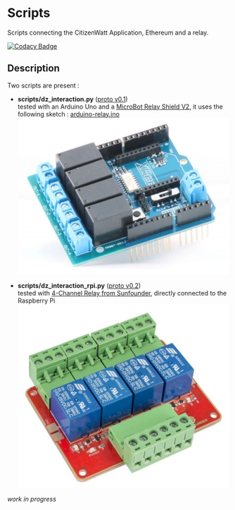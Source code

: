 # Scripts
Scripts connecting the CitizenWatt Application, Ethereum and a relay.

[![Codacy Badge](https://api.codacy.com/project/badge/Grade/5c7c3c3bf21a415eb19f2d69556c0612)](https://www.codacy.com/app/SamR1/Scripts?utm_source=github.com&amp;utm_medium=referral&amp;utm_content=DAISEE/Scripts&amp;utm_campaign=Badge_Grade)

## Description 
Two scripts are present :
- **scripts/dz_interaction.py** ([proto v0.1](https://github.com/DAISEE/Prototypes#prototype-v01))  
tested with an Arduino Uno and a [MicroBot Relay Shield V2](http://www.microbot.it/en/product/87/Relay-Shield-V2.html), it uses the following sketch : [arduino-relay.ino](arduino-relay/arduino-relay.ino)  
![MicroBot Relay Shield V2](images/microbit.jpg)  
  
- **scripts/dz_interaction_rpi.py** ([proto v0.2](https://github.com/DAISEE/Prototypes#prototype-v02))  
tested with [4-Channel Relay from Sunfounder](http://wiki.sunfounder.cc/index.php?title=4-Channel_High_Level_Trigger_Relay), directly connected to the Raspberry Pi  
![4-Channel Relay from Sunfounder](images/sunfounder.jpg)
  
  
_work in progress_ 